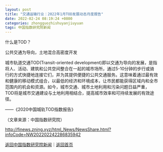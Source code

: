 ```yaml
---
layout: post
title: "交通运输行业：2022年1月TOD发展动态月度报告"
date: 2022-02-24 08:19:24 +0800
categories: zhongguozhishuyanjiuyuan
tags: 中国指数研究院新闻
---
```

<p>什么是TOD？</p>
 <p>公共交通为导向，土地混合高密度开发</p>
 <p>城市轨道交通TOD(Transit-oriented development)即以交通为导向的发展，是指将人、活动、建筑和公共空间整合在一起的城市场所，通过5-10分钟的步行或骑行的方式快捷地连接它们，并为其提供便捷的公共交通服务。这意味着通过最有效和健康的移动模式组合，以最低的经济和环境成本，让市民都能获得区域内和全市范围内的机会和资源。如今，城市交通、城市土地利用和污染问题日益严重，TOD将是城市交通建设与土地利用相结合，提高城市效率和可持续发展的有效途径。</p>
 <p>——《2020中国城轨TOD指数报告》</p><p class="em_media">（文章来源：中国指数研究院）</p>

<http://finews.zning.xyz/html_News/NewsShare.html?infoCode=NW202202242286835942>

[返回中国指数研究院新闻](//finews.withounder.com/category/zhongguozhishuyanjiuyuan.html)｜[返回首页](//finews.withounder.com/)
